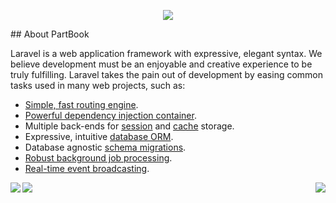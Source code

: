 <p align="center">
<img src="https://user-images.githubusercontent.com/29521447/152291917-5128eafc-ff35-4a59-a1a4-1e0a04d604bb.svg">
</p>
## About PartBook

Laravel is a web application framework with expressive, elegant syntax. We believe development must be an enjoyable and creative experience to be truly fulfilling. Laravel takes the pain out of development by easing common tasks used in many web projects, such as:

- [Simple, fast routing engine](https://laravel.com/docs/routing).
- [Powerful dependency injection container](https://laravel.com/docs/container).
- Multiple back-ends for [session](https://laravel.com/docs/session) and [cache](https://laravel.com/docs/cache) storage.
- Expressive, intuitive [database ORM](https://laravel.com/docs/eloquent).
- Database agnostic [schema migrations](https://laravel.com/docs/migrations).
- [Robust background job processing](https://laravel.com/docs/queues).
- [Real-time event broadcasting](https://laravel.com/docs/broadcasting).

<img src="https://user-images.githubusercontent.com/29521447/152292645-bf2e53e0-dcec-4c28-8124-ec77b7dd5254.gif" align="left">
<img src="https://user-images.githubusercontent.com/29521447/152292645-bf2e53e0-dcec-4c28-8124-ec77b7dd5254.gif" align="left">
<img src="https://user-images.githubusercontent.com/29521447/152292669-6ad0f080-5c58-495d-9a0d-ed40b8381764.png" align="right">
